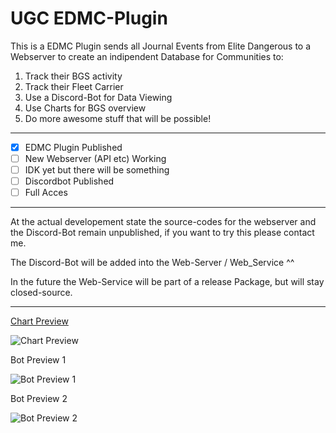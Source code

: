 # UGC EDMC-Plugin

This is a EDMC Plugin sends all Journal Events from Elite Dangerous to a Webserver to create an indipendent Database for Communities to:
1. Track their BGS activity
2. Track their Fleet Carrier
3. Use a Discord-Bot for Data Viewing
4. Use Charts for BGS overview
5. Do more awesome stuff that will be possible!

----------------------------------------------------------------------------------------------------------------------------

- [x] EDMC Plugin Published
- [ ] New Webserver (API etc) Working
- [ ] IDK yet but there will be something
- [ ] Discordbot Published
- [ ] Full Acces

----------------------------------------------------------------------------------------------------------------------------

At the actual developement state the source-codes for the webserver and the Discord-Bot remain unpublished,
if you want to try this please contact me.

The  Discord-Bot will be added into the Web-Server / Web_Service ^^

In the future the Web-Service will be part of a release Package, but will stay closed-source.


----------------------------------------------------------------------------------------------------------------------------

[Chart Preview](https://asrothear.de/ugc/mega.php)

![Chart Preview](https://i.ibb.co/nmpbndd/chart.png)




Bot Preview 1

![Bot Preview 1](https://i.ibb.co/S6LNG5b/bot-p1.png)




Bot Preview 2

![Bot Preview 2](https://i.ibb.co/GRb6qvQ/bot-p2.png)
